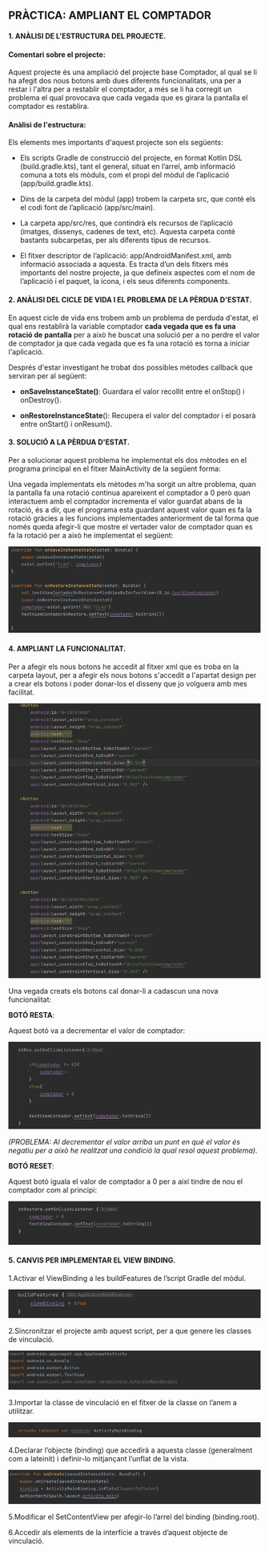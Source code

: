 ## PRÀCTICA: AMPLIANT EL COMPTADOR

#### 1. ANÀLISI DE L'ESTRUCTURA DEL PROJECTE.

#### Comentari sobre el projecte:

Aquest projecte és una ampliació del projecte base Comptador, al qual se li ha afegit dos nous botons amb dues diferents funcionalitats, una per a restar i l'altra per a restablir el comptador, a més se li ha corregit un problema el qual provocava que cada vegada que es girara la pantalla el comptador es restablira.

#### Anàlisi de l'estructura:

Els elements mes importants d'aquest projecte son els següents: 

* Els scripts Gradle de construcció del projecte, en format Kotlin DSL (build.gradle.kts), tant el general, situat en l’arrel, amb informació comuna a tots els mòduls, com el propi del mòdul de l’aplicació (app/build.gradle.kts).

* Dins de la carpeta del mòdul (app) trobem la carpeta src, que conté els el codi font de l’aplicació (app/src/main).

* La carpeta app/src/res, que contindrà els recursos de l’aplicació (imatges, dissenys, cadenes de text, etc). Aquesta carpeta conté bastants subcarpetas, per als diferents tipus de recursos.

* El fitxer descriptor de l’aplicació: app/AndroidManifest.xml, amb informació associada a aquesta. Es tracta d’un dels fitxers més importants del nostre projecte, ja que defineix aspectes com el nom de l’aplicació i el paquet, la icona, i els seus diferents components.

#### 2. ANÀLISI DEL CICLE DE VIDA I EL PROBLEMA DE LA PÈRDUA D'ESTAT.

En aquest cicle de vida ens trobem amb un problema de perduda d'estat, el qual ens restablirà la variable comptador **cada vegada que es fa una rotació de pantalla** per a això he buscat una solució per a no perdre el valor de comptador ja que cada vegada que es fa una rotació es torna a iniciar l'aplicació.

Després d'estar investigant he trobat dos possibles mètodes callback que serviran per al següent:

- **onSaveInstanceState()**: Guardara el valor recollit entre el onStop() i onDestroy().

- **onRestoreInstanceState**(): Recupera el valor del comptador i el posarà entre onStart() i onResum().

#### 3. SOLUCIÓ A LA PÈRDUA D'ESTAT.

Per a solucionar aquest problema he implementat els dos mètodes en el programa principal en el fitxer MainActivity de la següent forma:


Una vegada implementats els mètodes m'ha sorgit un altre problema, quan la pantalla fa una rotació continua apareixent el comptador a 0 però quan interactuem amb el comptador incrementa el valor guardat abans de la rotació, és a dir, que el programa esta guardant aquest valor quan es fa la rotació gràcies a les funcions implementades anteriorment de tal forma que només queda afegir-li que mostre el vertader valor de comptador quan es fa la rotació per a això he implementat el següent:

![Alt text](<PMDM (7).png>)

#### 4. AMPLIANT LA FUNCIONALITAT.

Per a afegir els nous botons he accedit al fitxer xml que es troba en la carpeta layout, per a afegir els nous botons s'accedit a l'apartat design per a crear els botons i poder donar-los el disseny que jo volguera amb mes facilitat.

![Alt text](<PMDM (1).png>)

Una vegada creats els botons cal donar-li a cadascun una nova funcionalitat:

**BOTÓ RESTA**:

Aquest botó va a decrementar el valor de comptador:

![Alt text](<PMDM (2) RES.png>)

*(PROBLEMA: Al decrementar el valor arriba un punt en què el valor és negatiu per a això he realitzat una condició la qual resol aquest problema).*

**BOTÓ RESET**:

Aquest botó iguala el valor de comptador a 0 per a així tindre de nou el comptador com al principi:

![Alt text](<PMDM (2) RESTORE.png>)

#### 5. CANVIS PER IMPLEMENTAR EL VIEW BINDING.

1.Activar el ViewBinding a les buildFeatures de l’script Gradle del mòdul.

![Alt text](<PMDM (3).png>)

2.Sincronitzar el projecte amb aquest script, per a que genere les classes de vinculació.

![Alt text](<PMDM (4).png>)

3.Importar la classe de vinculació en el fitxer de la classe on l’anem a utilitzar.

![Alt text](<PMDM (5).png>)

4.Declarar l’objecte (binding) que accedirà a aquesta classe (generalment com a lateinit) i definir-lo mitjançant l’unflat de la vista.

![Alt text](<PMDM (6).png>)

5.Modificar el SetContentView per afegir-lo l’arrel del binding (binding.root).

6.Accedir als elements de la interfície a través d’aquest objecte de vinculació.

